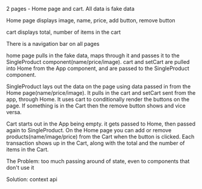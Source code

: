 2 pages - Home page and cart.  All data is fake data

Home page displays image, name, price, add button, remove button

cart displays total, number of items in the cart

There is a navigation bar on all pages

home page pulls in the fake data, maps through it and passes it to the SingleProduct component(name/price/image).  cart and setCart are pulled into Home from the App component, and are passed to the SingleProduct component.

SingleProduct lays out the data on the page using data passed in from the Home page(name/price/image).  It pulls in the cart and setCart sent from the app, through Home.  It uses cart to conditionally render the buttons on the page.  If something is in the Cart then the remove button shows and vice versa.

Cart starts out in the App being empty.  it gets passed to Home, then passed again to SingleProduct.  On the Home page you can add or remove products(name/image/price) from the Cart when the button is clicked.  Each transaction shows up in the Cart, along with the total and the number of items in the Cart.

The Problem:  too much passing around of state, even to components that don't use it

Solution: context api
